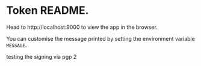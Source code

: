 # Token README.

Head to http://localhost:9000 to view the app in the browser.

You can customise the message printed by setting the environment variable `MESSAGE`. 

testing the signing via pgp 2
